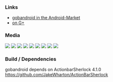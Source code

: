 ### Links
 - [gobandroid in the Android-Market](https://market.android.com/details?id=org.ligi.gobandroid_hd)
 - [on G+](https://plus.google.com/106767057593220295403/)

### Media
<img src="https://lh5.ggpht.com/JZtZXe613tLcHibT73vrsqmUCeZ9xHzRKV8KGy6CdoZdeCz9wx0QWHFis8A4-K557WSl=w705"/>
<img src="https://lh6.ggpht.com/abXpoi1x1zzyX-aYJXYiAlpYSHRgmfgrCZXfzH180ZjrMx9lYRx5lE1wW1hmapUPsck"/>
<img src="https://lh3.ggpht.com/Lsh8wATiMRf7AJgVd9_3Et9Hy2BBKGe8zNHClp50PjNEHgQXFIeoNunf8FTZDbJhhtSx"/>
<img src="https://lh4.ggpht.com/6z-T4NsJcbMqDx7zJKdOJLvoZUOJk6p2sbgeq3R-1U1hOBRD6RLTiKvuL4g_tgzijUs"/>
<img src="https://lh5.ggpht.com/KgsxECAOZFlckT2HzZylgB-4_KuDvw5YAR70pCn9ytGZOYZ49JczzYiBkQ-5BckAcSA"/>
<img src="https://lh6.ggpht.com/l2Fu_PyVHl0scfLp0_EXEzx4E0CgHOg2gqo5MDHpSl3QyVHyWF1KeKp6EyCcKs1TxISn"/>
<img src="https://lh4.ggpht.com/x1AoZrUxV0UfDIlqZ2B8UQsJY2FDslSrzoU5BakcHr8DRJgBQqiwRIdZaG760cPZ-rU"/>
<img src="https://lh5.ggpht.com/bSZvYYpXr8uOgr7mTZbWdw_rCPf2Z82BvIhwJfWVgGYxbELdRJMpeL71P7Foo33tvKg"/>
<img src="https://lh5.ggpht.com/72-MjQ7q30fH1fljIjJJMaNJ65YkJePxBwLgiwXPpfFtU0HB6qApjRYH-bm2xaK4Uw"/>

### Build / Dependencies

 gobandroid depends on ActionbarSherlock 4.1.0 https://github.com/JakeWharton/ActionBarSherlock
